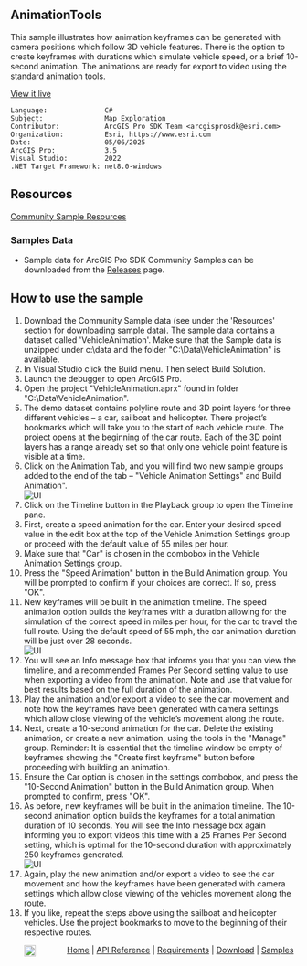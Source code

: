 ## AnimationTools

<!-- TODO: Write a brief abstract explaining this sample -->
This sample illustrates how animation keyframes can be generated with camera positions which follow 3D vehicle features.  There is the option to create keyframes with durations which simulate vehicle speed, or a brief 10-second animation. The animations are ready for export to video using the standard animation tools.    
  


<a href="https://pro.arcgis.com/en/pro-app/sdk/" target="_blank">View it live</a>

<!-- TODO: Fill this section below with metadata about this sample-->
```
Language:              C#
Subject:               Map Exploration
Contributor:           ArcGIS Pro SDK Team <arcgisprosdk@esri.com>
Organization:          Esri, https://www.esri.com
Date:                  05/06/2025
ArcGIS Pro:            3.5
Visual Studio:         2022
.NET Target Framework: net8.0-windows
```

## Resources

[Community Sample Resources](https://github.com/Esri/arcgis-pro-sdk-community-samples#resources)

### Samples Data

* Sample data for ArcGIS Pro SDK Community Samples can be downloaded from the [Releases](https://github.com/Esri/arcgis-pro-sdk-community-samples/releases) page.  

## How to use the sample
<!-- TODO: Explain how this sample can be used. To use images in this section, create the image file in your sample project's screenshots folder. Use relative url to link to this image using this syntax: ![My sample Image](FacePage/SampleImage.png) -->
1. Download the Community Sample data (see under the 'Resources' section for downloading sample data). The sample data contains a dataset called 'VehicleAnimation'.  Make sure that the Sample data is unzipped under c:\data and the folder "C:\Data\VehicleAnimation\" is available.
2. In Visual Studio click the Build menu. Then select Build Solution.  
3. Launch the debugger to open ArcGIS Pro.  
4. Open the project "VehicleAnimation.aprx" found in folder "C:\Data\VehicleAnimation\".  
5. The demo dataset contains polyline route and 3D point layers for three different vehicles – a car, sailboat and helicopter.  There project’s bookmarks which will take you to the start of each vehicle route.  The project opens at the beginning of the car route. Each of the 3D point layers has a range already set so that only one vehicle point feature is visible at a time.  
6. Click on the Animation Tab, and you will find two new sample groups added to the end of the tab – "Vehicle Animation Settings" and Build Animation".    
![UI](Screenshots/Screen1.png)  
7. Click on the Timeline button in the Playback group to open the Timeline pane.    
8. First, create a speed animation for the car.  Enter your desired speed value in the edit box at the top of the Vehicle Animation Settings group or proceed with the default value of 55 miles per hour.  
9. Make sure that "Car" is chosen in the combobox in the Vehicle Animation Settings group.  
10. Press the "Speed Animation" button in the Build Animation group. You will be prompted to confirm if your choices are correct.  If so, press "OK".  
11. New keyframes will be built in the animation timeline. The speed animation option builds the keyframes with a duration allowing for the simulation of the correct speed in miles per hour, for the car to travel the full route.  Using the default speed of 55 mph, the car animation duration will be just over 28 seconds.  
![UI](Screenshots/Screen3.png)  
12. You will see an Info message box that informs you that you can view the timeline, and a recommended Frames Per Second setting value to use when exporting a video from the animation. Note and use that value for best results based on the full duration of the animation.  
13. Play the animation and/or export a video to see the car movement and note how the keyframes have been generated with camera settings which allow close viewing of the vehicle’s movement along the route.  
14. Next, create a 10-second animation for the car.  Delete the existing animation, or create a new animation, using the tools in the "Manage" group.  Reminder:  It is essential that the timeline window be empty of keyframes showing the "Create first keyframe" button before proceeding with building an animation.  
15. Ensure the Car option is chosen in the settings combobox, and press the "10-Second Animation" button in the Build Animation group.  When prompted to confirm, press "OK".  
16. As before, new keyframes will be built in the animation timeline. The 10-second animation option builds the keyframes for a total animation duration of 10 seconds.  You will see the Info message box again informing you to export videos this time with a 25 Frames Per Second setting, which is optimal for the 10-second duration with approximately 250 keyframes generated.  
![UI](Screenshots/Screen4.png)  
17. Again, play the new animation and/or export a video to see the car movement and how the keyframes have been generated with camera settings which allow close viewing of the vehicles movement along the route.  
18. If you like, repeat the steps above using the sailboat and helicopter vehicles.  Use the project bookmarks to move to the beginning of their respective routes.  
  

<!-- End -->

&nbsp;&nbsp;&nbsp;&nbsp;&nbsp;&nbsp;<img src="https://esri.github.io/arcgis-pro-sdk/images/ArcGISPro.png"  alt="ArcGIS Pro SDK for Microsoft .NET Framework" height = "20" width = "20" align="top"  >
&nbsp;&nbsp;&nbsp;&nbsp;&nbsp;&nbsp;&nbsp;&nbsp;&nbsp;&nbsp;&nbsp;&nbsp;
[Home](https://github.com/Esri/arcgis-pro-sdk/wiki) | <a href="https://pro.arcgis.com/en/pro-app/latest/sdk/api-reference" target="_blank">API Reference</a> | [Requirements](https://github.com/Esri/arcgis-pro-sdk/wiki#requirements) | [Download](https://github.com/Esri/arcgis-pro-sdk/wiki#installing-arcgis-pro-sdk-for-net) | <a href="https://github.com/esri/arcgis-pro-sdk-community-samples" target="_blank">Samples</a>
